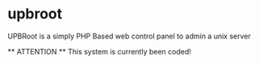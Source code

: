 # upbroot
UPBRoot is a simply PHP Based web control panel to admin a unix server

** ATTENTION **
This system is currently been coded!
